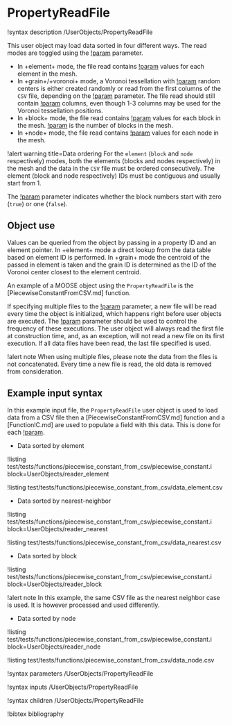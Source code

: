 # PropertyReadFile

!syntax description /UserObjects/PropertyReadFile

This user object may load data sorted in four different ways. The read modes are toggled using the
[!param](/UserObjects/PropertyReadFile/read_type) parameter.

- In +element+ mode, the file read contains [!param](/UserObjects/PropertyReadFile/nprop) values for each element in the mesh.
- In +grain+/+voronoi+ mode, a Voronoi tessellation with [!param](/UserObjects/PropertyReadFile/nvoronoi) random centers is either created randomly or read from the first columns of the `CSV` file, depending on the [!param](/UserObjects/PropertyReadFile/use_random_voronoi) parameter. The file read should still contain [!param](/UserObjects/PropertyReadFile/nprop) columns, even though 1-3 columns may be used for the Voronoi tessellation positions.
- In +block+ mode, the file read contains [!param](/UserObjects/PropertyReadFile/nprop) values for each block in the mesh. [!param](/UserObjects/PropertyReadFile/nblock) is the number of blocks in the mesh.
- In +node+ mode, the file read contains [!param](/UserObjects/PropertyReadFile/nprop) values for each node in the mesh.

!alert warning title=Data ordering
For the `element` (`block` and `node` respectively) modes, both the elements
(blocks and nodes respectively) in the mesh and the data in the `CSV` file must be ordered consecutively.
The element (block and node respectively) IDs must be contiguous and usually start from 1.

The [!param](/UserObjects/ElementPropertyReadFile/use_zero_based_block_indexing)
parameter indicates whether the block numbers start with zero (`true`)
or one (`false`).

## Object use

Values can be queried from the object by passing in a property ID and an element
pointer. In +element+ mode a direct lookup from the data table based on
element ID is performed. In +grain+ mode the centroid of the passed in element
is taken and the grain ID is determined as the ID of the Voronoi center closest
to the element centroid.

An example of a MOOSE object using the `PropertyReadFile` is the [PiecewiseConstantFromCSV.md] function.

If specifying multiple files to the [!param](/UserObjects/PropertyReadFile/prop_file_name)
parameter, a new file will be read every time the object is initialized, which happens right before
user objects are executed. The [!param](/UserObjects/PropertyReadFile/execute_on) parameter should be used to control the frequency of these executions. The user object will always read the first file at construction time, and, as an exception, will not read a new file on its first execution.
If all data files have been read, the last file specified is used.

!alert note
When using multiple files, please note the data from the files is not concatenated. Every time a new file is read, the old data is removed from consideration.

## Example input syntax

In this example input file, the `PropertyReadFile` user object is used to load data from a CSV file
then a [PiecewiseConstantFromCSV.md] function and a [FunctionIC.md] are used to populate a field with this data.
This is done for each [!param](/UserObjects/PropertyReadFile/read_type).

- Data sorted by element

!listing test/tests/functions/piecewise_constant_from_csv/piecewise_constant.i block=UserObjects/reader_element

!listing test/tests/functions/piecewise_constant_from_csv/data_element.csv

- Data sorted by nearest-neighbor

!listing test/tests/functions/piecewise_constant_from_csv/piecewise_constant.i block=UserObjects/reader_nearest

!listing test/tests/functions/piecewise_constant_from_csv/data_nearest.csv

- Data sorted by block

!listing test/tests/functions/piecewise_constant_from_csv/piecewise_constant.i block=UserObjects/reader_block

!alert note
In this example, the same CSV file as the nearest neighbor case is used. It is however processed and used differently.

- Data sorted by node

!listing test/tests/functions/piecewise_constant_from_csv/piecewise_constant.i block=UserObjects/reader_node

!listing test/tests/functions/piecewise_constant_from_csv/data_node.csv

!syntax parameters /UserObjects/PropertyReadFile

!syntax inputs /UserObjects/PropertyReadFile

!syntax children /UserObjects/PropertyReadFile

!bibtex bibliography
